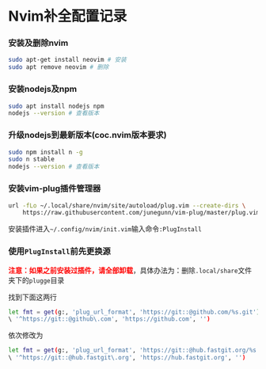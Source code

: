 # Nvim补全配置记录


### 安装及删除nvim
```sh
sudo apt-get install neovim # 安装
sudo apt remove neovim # 删除
```
### 安装nodejs及npm
```sh
sudo apt install nodejs npm 
nodejs --version # 查看版本
```

### 升级nodejs到最新版本(coc.nvim版本要求)
```sh
sudo npm install n -g
sudo n stable
nodejs --version # 查看版本
```
### 安装vim-plug插件管理器
```sh
url -fLo ~/.local/share/nvim/site/autoload/plug.vim --create-dirs \
    https://raw.githubusercontent.com/junegunn/vim-plug/master/plug.vim
```

安装插件进入`~/.config/nvim/init.vim`输入命令`:PlugInstall`

### 使用`PlugInstall`前先更换源

<strong style='color:red'>注意：如果之前安装过插件，请全部卸载</strong>，具体办法为：删除`.local/share`文件夹下的`plugge`目录

找到下面这两行

```sh
let fmt = get(g:, 'plug_url_format', 'https://git::@github.com/%s.git')
\ '^https://git::@github\.com', 'https://github.com', '')
```

依次修改为

```sh
let fmt = get(g:, 'plug_url_format', 'https://git::@hub.fastgit.org/%s.git')
\ '^https://git::@hub.fastgit\.org', 'https://hub.fastgit.org', '')
```
